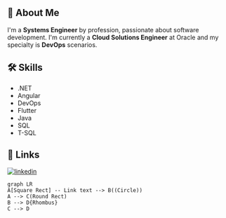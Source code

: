 ## 🚀 About Me
I'm a **Systems Engineer** by profession, passionate about software development. I'm currently a **Cloud Solutions Engineer** at Oracle and my specialty is **DevOps** scenarios.

## 🛠 Skills
- .NET
- Angular
- DevOps
- Flutter
- Java
- SQL
- T-SQL

## 🔗 Links
[![linkedin](https://img.shields.io/badge/linkedin-0A66C2?style=for-the-badge&logo=linkedin&logoColor=white)](https://www.linkedin.com/in/root4j/)

```mermaid
graph LR
A[Square Rect] -- Link text --> B((Circle))
A --> C(Round Rect)
B --> D{Rhombus}
C --> D
```
